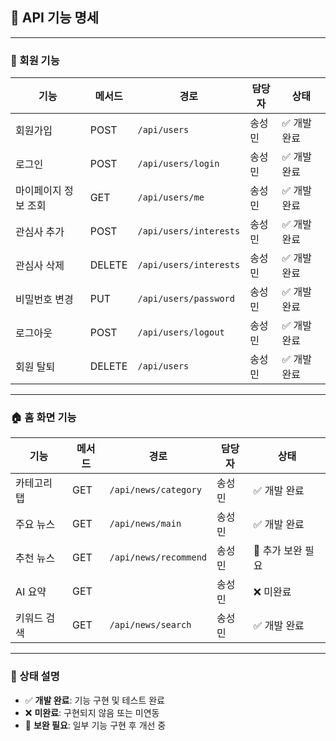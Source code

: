 ## 📘 API 기능 명세

---

### 🔐 회원 기능

| 기능             | 메서드 | 경로                       | 담당자   | 상태       |
|------------------|--------|----------------------------|----------|------------|
| 회원가입         | POST   | `/api/users`               | 송성민   | ✅ 개발 완료 |
| 로그인           | POST   | `/api/users/login`         | 송성민   | ✅ 개발 완료 |
| 마이페이지 정보 조회 | GET    | `/api/users/me`            | 송성민   | ✅ 개발 완료 |
| 관심사 추가      | POST   | `/api/users/interests`     | 송성민   | ✅ 개발 완료 |
| 관심사 삭제      | DELETE | `/api/users/interests`     | 송성민   | ✅ 개발 완료 |
| 비밀번호 변경    | PUT    | `/api/users/password`      | 송성민   | ✅ 개발 완료 |
| 로그아웃         | POST   | `/api/users/logout`        | 송성민   | ✅ 개발 완료 |
| 회원 탈퇴        | DELETE | `/api/users`               | 송성민   | ✅ 개발 완료 |

---

### 🏠 홈 화면 기능

| 기능             | 메서드 | 경로                         | 담당자   | 상태         |
|------------------|--------|------------------------------|----------|--------------|
| 카테고리 탭      | GET    | `/api/news/category`         | 송성민   | ✅ 개발 완료     |
| 주요 뉴스        | GET    | `/api/news/main`             | 송성민   | ✅ 개발 완료     |
| 추천 뉴스        | GET    | `/api/news/recommend`        | 송성민   | 🔧 추가 보완 필요 |
| AI 요약          | GET    |  | 송성민   | ❌ 미완료 |
| 키워드 검색      | GET    | `/api/news/search`           | 송성민   | ✅ 개발 완료 |

---

### 📌 상태 설명
- ✅ **개발 완료**: 기능 구현 및 테스트 완료
- ❌ **미완료**: 구현되지 않음 또는 미연동
- 🔧 **보완 필요**: 일부 기능 구현 후 개선 중
